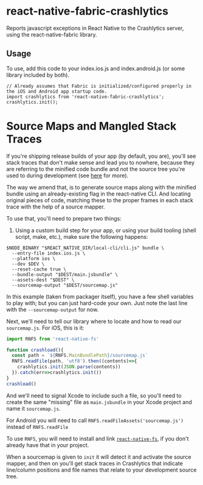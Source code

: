 
# react-native-fabric-crashlytics

Reports javascript exceptions in React Native to the Crashlytics server, using the react-native-fabric library.

## Usage

To use, add this code to your index.ios.js and index.android.js (or some library included by both).

```
// Already assumes that Fabric is initialized/configured properly in the iOS and Android app startup code.
import crashlytics from 'react-native-fabric-crashlytics';
crashlytics.init();
```

# Source Maps and Mangled Stack Traces

If you're shipping release builds of your app (by default, you are), you'll see stack
traces that don't make sense and lead you to nowhere, because they are referring to the
minified code bundle and not the source tree you're used to during development (see [here](https://github.com/mikelambert/react-native-fabric-crashlytics/issues/1) for more).

The way we amend that, is to generate source maps along with the minified bundle using
an already-existing flag in the react-native CLI. And locating original pieces of code,
matching these to the proper frames in each stack trace with the help of a source mapper.

To use that, you'll need to prepare two things:

1. Using a custom build step for your app, or using your build tooling (shell script, make, etc.), make
sure the following happens:

```
$NODE_BINARY "$REACT_NATIVE_DIR/local-cli/cli.js" bundle \
  --entry-file index.ios.js \
  --platform ios \
  --dev $DEV \
  --reset-cache true \
  --bundle-output "$DEST/main.jsbundle" \
  --assets-dest "$DEST" \
  --sourcemap-output "$DEST/sourcemap.js"
```
In this example (taken from packager itself), you have a few shell variables to play with; but you
can just hard-code your own. Just note the last line with the `--sourcemap-output` for now.

Next, we'll need to tell our library where to locate and how to read our `sourcemap.js`. For
iOS, this is it:

```javascript
import RNFS from 'react-native-fs'

function crashload(){
  const path = `${RNFS.MainBundlePath}/sourcemap.js`
  RNFS.readFile(path, 'utf8').then((contents)=>{
    crashlytics.init(JSON.parse(contents))
  }).catch(err=>crashlytics.init())
}
crashload()
```

And we'll need to signal Xcode to include such a file, so you'll need to create the same
"missing" file as `main.jsbundle` in your Xcode project and name it `sourcemap.js`.

For Android you will need to call `RNFS.readFileAssets('sourcemap.js')` instead of `RNFS.readFile`

To use `RNFS`, you will need to install and link [`react-native-fs`](https://github.com/johanneslumpe/react-native-fs),
if you don't already have that in your project.

When a sourcemap is given to `init` it will detect it and activate the source mapper, and then on you'll
get stack traces in Crashlytics that indicate line/column positions and file names that relate to your development
source tree.


